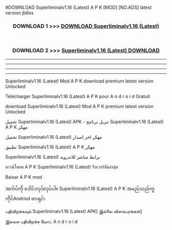#DOWNLOAD Superliminalv1.16 (Latest) A P K [MOD] [NO.ADS] latest version jb6xs



<div align="center">

<h3>DOWNLOAD 1 >>> <a href="https://teeasianyam.web.app?sq=Superliminalv1.16 (Latest)">DOWNLOAD Superliminalv1.16 (Latest) </a></h3><br>

<h3>DOWNLOAD 2 >>> <a href="https://teeasianyam.web.app?sq=Superliminalv1.16 (Latest) ">Superliminalv1.16 (Latest)  DOWNLOAD </a></h3>

</div>


----------------------------------------------------------

----------------------------------------------------------

----------------------------------------------------------

----------------------------------------------------------


Superliminalv1.16 (Latest)  Mod A P K download premium latest version Unlocked

Télécharger Superliminalv1.16 (Latest)  A P K pour A n d r o i d Gratuit

download Superliminalv1.16 (Latest)  Mod A P K premium latest version Unlocked

تحميل Superliminalv1.16 (Latest)  APK - تنزيل برنامج Superliminalv1.16 (Latest)  A P K مهكر

تحميل Superliminalv1.16 (Latest)  مهكر اخر اصدار

تطبيق Superliminalv1.16 (Latest)  A P K مهكر

Superliminalv1.16 (Latest)  برابط مباشر للاندرويد

ดาวน์โหลด A P K Superliminalv1.16 (Latest)  รับเวอร์ชันล่าสุด

Baixar A P K mod

အက်ပ်ကို ဒေါင်းလုဒ်လုပ်ပါ။ Superliminalv1.16 (Latest)  A P K အမည်သည်ကူကိုင်Andriod ဗားရှင်း

பதிவிறக்கவும் Superliminalv1.16 (Latest)  APK[ இல்லை விளம்பரங்கள்] 
 
இலவச பதிவிறக்க மோட் A n d r o i d



